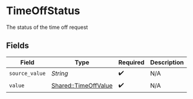 # TimeOffStatus

The status of the time off request


## Fields

| Field                                                       | Type                                                        | Required                                                    | Description                                                 |
| ----------------------------------------------------------- | ----------------------------------------------------------- | ----------------------------------------------------------- | ----------------------------------------------------------- |
| `source_value`                                              | *String*                                                    | :heavy_check_mark:                                          | N/A                                                         |
| `value`                                                     | [Shared::TimeOffValue](../../models/shared/timeoffvalue.md) | :heavy_check_mark:                                          | N/A                                                         |